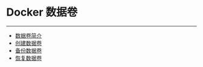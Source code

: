 # Docker 数据卷

---

* [数据卷简介](/chapter3/Docker数据卷/数据卷简介.md)
* [创建数据卷](/chapter3/Docker数据卷/创建数据卷.md)
* [备份数据卷](/chapter3/Docker数据卷/备份数据卷.md)
* [恢复数据卷](/chapter3/Docker数据卷/恢复数据卷.md)